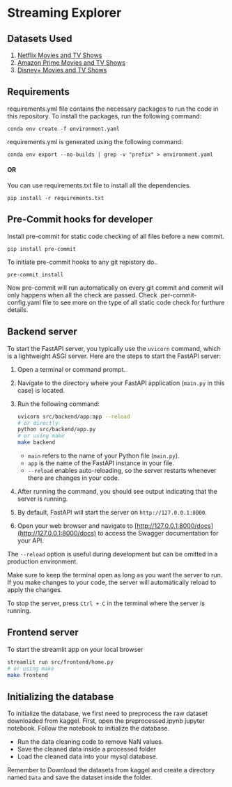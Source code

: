# Streaming Explorer

## Datasets Used

1. [Netflix Movies and TV Shows](https://www.kaggle.com/shivamb/netflix-shows)
2. [Amazon Prime Movies and TV Shows](https://www.kaggle.com/datasets/shivamb/amazon-prime-movies-and-tv-shows)
3. [Disney+ Movies and TV Shows](https://www.kaggle.com/datasets/shivamb/disney-movies-and-tv-shows)

## Requirements

requirements.yml file contains the necessary packages to run the code in this repository. To install the packages, run the following command:

```
conda env create -f environment.yaml
```

requirements.yml is generated using the following command:

```
conda env export --no-builds | grep -v "prefix" > environment.yaml
```

#### OR

You can use requirements.txt file to install all the dependencies.

```
pip install -r requirements.txt
```

## Pre-Commit hooks for developer

Install pre-commit for static code checking of all files before a new commit.

```
pip install pre-commit
```

To initiate pre-commit hooks to any git repistory do..

```
pre-commit install
```

Now pre-commit will run automatically on every git commit and commit will only happens when all the check are passed. Check .per-commit-config.yaml file to see more on the type of all static code check for furthure details.

## Backend server

To start the FastAPI server, you typically use the `uvicorn` command, which is a lightweight ASGI server. Here are the steps to start the FastAPI server:

1. Open a terminal or command prompt.

2. Navigate to the directory where your FastAPI application (`main.py` in this case) is located.

3. Run the following command:

   ```bash
   uvicorn src/backend/app:app --reload
   # or directly
   python src/backend/app.py
   # or using make
   make backend
   ```

   - `main` refers to the name of your Python file (`main.py`).
   - `app` is the name of the FastAPI instance in your file.
   - `--reload` enables auto-reloading, so the server restarts whenever there are changes in your code.

4. After running the command, you should see output indicating that the server is running.

5. By default, FastAPI will start the server on `http://127.0.0.1:8000`.

6. Open your web browser and navigate to [http://127.0.0.1:8000/docs](http://127.0.0.1:8000/docs) to access the Swagger documentation for your API.

The `--reload` option is useful during development but can be omitted in a production environment.

Make sure to keep the terminal open as long as you want the server to run. If you make changes to your code, the server will automatically reload to apply the changes.

To stop the server, press `Ctrl + C` in the terminal where the server is running.

## Frontend server

To start the streamlit app on your local browser

```bash
streamlit run src/frontend/home.py
# or using make
make frontend
```

## Initializing the database

To initialize the database, we first need to preprocess the raw dataset downloaded from kaggel. First, open the preprocessed.ipynb jupyter notebook. Follow the notebook to initialize the database.

- Run the data cleaning code to remove NaN values.
- Save the cleaned data inside a processed folder
- Load the cleaned data into your mysql database.

Remember to Download the datasets from kaggel and create a directory named `Data` and save the dataset inside the folder.
